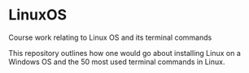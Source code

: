 # LinuxOS
Course work relating to Linux OS and its terminal commands

This repository outlines how one would go about installing Linux on a Windows OS and the 50 most used terminal commands in Linux.
